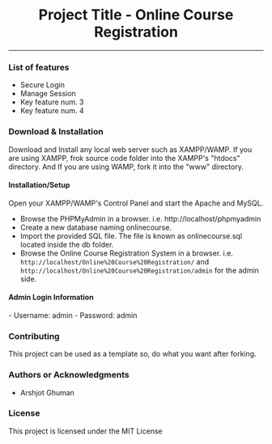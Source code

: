 <h1 align="center"> Project Title - Online Course Registration </h1>


<hr/>

<h3> List of features </h3>

<ul>
  <li>Secure Login</li>
  <li>Manage Session</li>
  <li>Key feature num. 3</li>
  <li>Key feature num. 4</li>
</ul>

<h3> Download & Installation </h3>

Download and Install any local web server such as XAMPP/WAMP.
If you are using XAMPP, frok source code folder into the XAMPP's "htdocs" directory. And If you are using WAMP, fork it into the "www" 
directory.

<h4>Installation/Setup</h4>

Open your XAMPP/WAMP's Control Panel and start the Apache and MySQL.

- Browse the PHPMyAdmin in a browser. i.e. http://localhost/phpmyadmin
- Create a new database naming onlinecourse.
- Import the provided SQL file. The file is known as onlinecourse.sql located inside the db folder.
- Browse the Online Course Registration System in a browser. i.e. ``` http://localhost/Online%20Course%20Registration/ ``` and ``` http://localhost/Online%20Course%20Registration/admin ``` for the admin side.

<h4>Admin Login Information</h4>
- Username: admin
- Password: admin


<h3>Contributing</h3>
This project can be used as a template so, do what you want after forking.

<h3>Authors or Acknowledgments</h3>
<ul>
  <li>Arshjot Ghuman</li>
</ul>

<h3>License</h3>

This project is licensed under the MIT License
